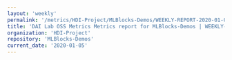 ```yaml
---
layout: 'weekly'
permalink: '/metrics/HDI-Project/MLBlocks-Demos/WEEKLY-REPORT-2020-01-05'
title: 'DAI Lab OSS Metrics Metrics report for MLBlocks-Demos | WEEKLY-REPORT-2020-01-05'
organization: 'HDI-Project'
repository: 'MLBlocks-Demos'
current_date: '2020-01-05'
---
```

